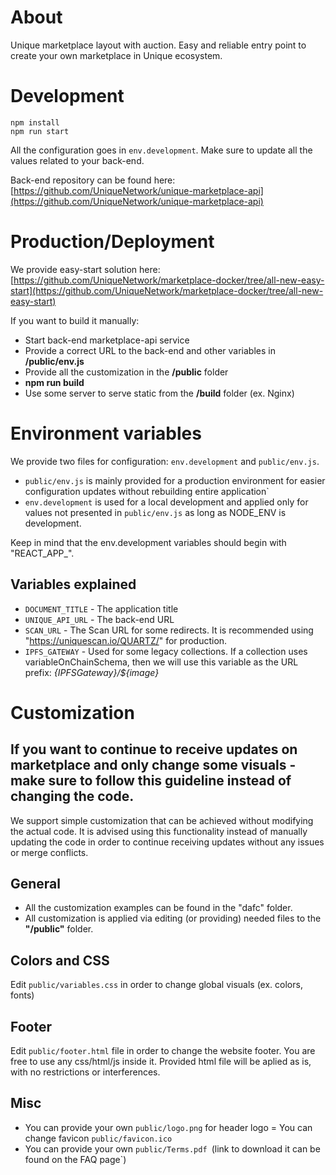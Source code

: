 # About
Unique marketplace layout with auction. Easy and reliable entry point to create your own marketplace in Unique ecosystem.
# Development
```
npm install
npm run start
```
All the configuration goes in ```env.development```. Make sure to update all the values related to your back-end.

Back-end repository can be found here: [https://github.com/UniqueNetwork/unique-marketplace-api](https://github.com/UniqueNetwork/unique-marketplace-api)

# Production/Deployment
We provide easy-start solution here: [https://github.com/UniqueNetwork/marketplace-docker/tree/all-new-easy-start](https://github.com/UniqueNetwork/marketplace-docker/tree/all-new-easy-start)

If you want to build it manually:
- Start back-end marketplace-api service
- Provide a correct URL to the back-end and other variables in **/public/env.js**
- Provide all the customization in the **/public** folder
- **npm run build**
- Use some server to serve static from the **/build** folder (ex. Nginx)

# Environment variables
We provide two files for configuration: ```env.development``` and ```public/env.js```.
- ```public/env.js``` is mainly provided for a production environment for easier configuration updates without rebuilding entire application`
- ```env.development``` is used for a local development and applied only for values not presented in ```public/env.js``` as long as NODE_ENV is development.

Keep in mind that the env.development variables should begin with "REACT_APP_".

## Variables explained

- ```DOCUMENT_TITLE``` - The application title
- ```UNIQUE_API_URL``` - The back-end URL
- ```SCAN_URL``` - The Scan URL for some redirects. It is recommended using "https://uniquescan.io/QUARTZ/" for production.
- ```IPFS_GATEWAY``` - Used for some legacy collections. If a collection uses variableOnChainSchema, then we will use this variable as the URL prefix: _{IPFSGateway}/${image}_
# Customization
## **If you want to continue to receive updates on marketplace and only change some visuals - make sure to follow this guideline instead of changing the code.**

We support simple customization that can be achieved without modifying the actual code. It is advised using this functionality instead of manually updating the code in order to continue receiving updates without any issues or merge conflicts.

## General
- All the customization examples can be found in the "dafc" folder.
- All customization is applied via editing (or providing) needed files to the  **"/public"** folder.
## Colors and CSS
Edit ```public/variables.css``` in order to change global visuals (ex. colors, fonts)
## Footer
Edit ```public/footer.html``` file in order to change the website footer. You are free to use any css/html/js inside it. Provided html file will be aplied as is, with no restrictions or interferences.

## Misc
- You can provide your own ```public/logo.png``` for header logo
= You can change favicon ```public/favicon.ico```
- You can provide your own ```public/Terms.pdf ```(link to download it can be found on the FAQ page`)
